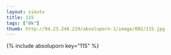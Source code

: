 ```yaml
--- 
layout: sieutv
title: 115
tags: ["0k"]
thumb: http://94.23.248.219/absoluporn-1/image/002/115.jpg
---
```

{% include absoluporn key="115" %} 
